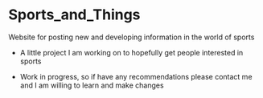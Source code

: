 # Sports_and_Things
Website for posting new and developing information in the world of sports

- A little project I am working on to hopefully get people interested in sports

- Work in progress, so if have any recommendations please contact me and I am willing to learn and make changes 
